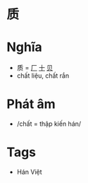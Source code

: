 # 质

# Nghĩa
* 质 = [厂](厂.md) [十](十.md) [贝](贝.md)
* chất liệu, chất rắn

# Phát âm
* /chất = thập kiến hán/

# Tags
* Hán Việt

